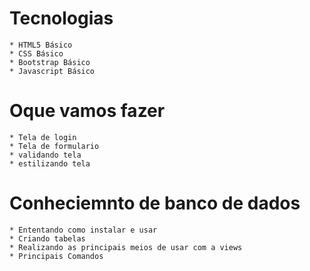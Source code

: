 # Tecnologias
    * HTML5 Básico
    * CSS Básico
    * Bootstrap Básico
    * Javascript Básico
# Oque vamos fazer
    * Tela de login
    * Tela de formulario
    * validando tela
    * estilizando tela
# Conheciemnto de banco de dados
    * Ententando como instalar e usar
    * Criando tabelas
    * Realizando as principais meios de usar com a views
    * Principais Comandos